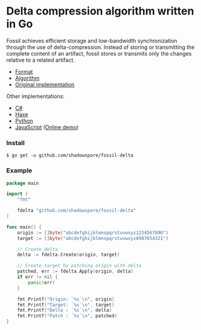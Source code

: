 Delta compression algorithm written in Go
===
Fossil achieves efficient storage and low-bandwidth synchronization through the
use of delta-compression. Instead of storing or transmitting the complete
content of an artifact, fossil stores or transmits only the changes relative to
a related artifact.

* [Format](http://www.fossil-scm.org/index.html/doc/tip/www/delta_format.wiki)
* [Algorithm](http://www.fossil-scm.org/index.html/doc/tip/www/delta_encoder_algorithm.wiki)
* [Original implementation](http://www.fossil-scm.org/index.html/artifact/f3002e96cc35f37b)

Other implementations:
- [C#](https://github.com/endel/FossilDelta)
- [Haxe](https://github.com/endel/fossil-delta-hx)
- [Python](https://github.com/ggicci/python-fossil-delta)
- [JavaScript](https://github.com/dchest/fossil-delta-js) ([Online demo](https://dchest.github.io/fossil-delta-js/))

### Install
```
$ go get -u github.com/shadowspore/fossil-delta
```
### Example
```go
package main

import (
	"fmt"

	fdelta "github.com/shadowspore/fossil-delta"
)

func main() {
	origin := []byte("abcdefghijklmnopqrstuvwxyz1234567890")
	target := []byte("abcdefghijklmnopqrstuvwxyz0987654321")

	// Create delta
	delta := fdelta.Create(origin, target)

	// Create target by patching origin with delta
	patched, err := fdelta.Apply(origin, delta)
	if err != nil {
		panic(err)
	}

	fmt.Printf("Origin: `%s`\n", origin)
	fmt.Printf("Target: `%s`\n", target)
	fmt.Printf("Delta : `%s`\n", delta)
	fmt.Printf("Patch : `%s`\n", patched)
}
```